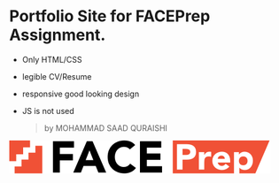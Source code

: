 # Portfolio Site for FACEPrep Assignment.

- Only HTML/CSS
- legible CV/Resume
- responsive good looking design
- JS is not used

  > by MOHAMMAD SAAD QURAISHI

![FACEPrep](img/hdfh.png)
